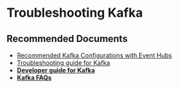 <properties
    pageTitle="Troubleshooting Kafka"
    description="Troubleshooting Kafka"
    service="microsoft.eventhub"
    resource="namespaces"
    ms.author="chiragpa"
    authors="ChiragPavecha"
    displayOrder=""
    selfHelpType="generic"
    supportTopicIds="32742761"
    resourceTags=""
    productPesIds="16125"
    cloudEnvironments="public,BlackForest,Fairfax, usnat, ussec"
    articleId="apache-kafka-troubleshooting-questions"
	ownershipId="AzureMessaging_Common"
/>

# Troubleshooting Kafka

## **Recommended Documents**

* [Recommended Kafka Configurations with Event Hubs](https://github.com/Azure/azure-event-hubs-for-kafka/blob/master/CONFIGURATION.md)<br>
* [Troubleshooting guide for Kafka](https://docs.microsoft.com//azure/event-hubs/apache-kafka-troubleshooting-guide)<b>
* [Developer guide for Kafka](https://docs.microsoft.com//azure/event-hubs/apache-kafka-developer-guide)<br>
* [Kafka FAQs](https://docs.microsoft.com//azure/event-hubs/apache-kafka-frequently-asked-questions)<br>
